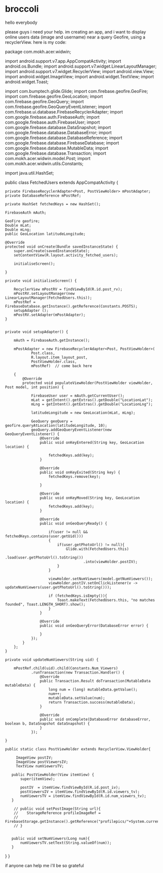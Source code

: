 # broccoli
hello everybody 

please guys i need your help. im creating an app, and i want to display online users data (image and username) near a query Geofire, 
using a recyclerView. here is my code:

package com.mokh.acer.widwin;

import android.support.v7.app.AppCompatActivity;
import android.os.Bundle;
import android.support.v7.widget.LinearLayoutManager;
import android.support.v7.widget.RecyclerView;
import android.view.View;
import android.widget.ImageView;
import android.widget.TextView;
import android.widget.Toast;

import com.bumptech.glide.Glide;
import com.firebase.geofire.GeoFire;
import com.firebase.geofire.GeoLocation;
import com.firebase.geofire.GeoQuery;
import com.firebase.geofire.GeoQueryEventListener;
import com.firebase.ui.database.FirebaseRecyclerAdapter;
import com.google.firebase.auth.FirebaseAuth;
import com.google.firebase.auth.FirebaseUser;
import com.google.firebase.database.DataSnapshot;
import com.google.firebase.database.DatabaseError;
import com.google.firebase.database.DatabaseReference;
import com.google.firebase.database.FirebaseDatabase;
import com.google.firebase.database.MutableData;
import com.google.firebase.database.Transaction;
import com.mokh.acer.widwin.model.Post;
import com.mokh.acer.widwin.utils.Constants;

import java.util.HashSet;


public class FetchedUsers extends AppCompatActivity {

    private FirebaseRecyclerAdapter<Post, PostViewHolder> mPostAdapter;
    private DatabaseReference mPostRef;

    private HashSet fetchedKeys = new HashSet();

    FirebaseAuth mAuth;

    GeoFire geofire;
    Double mLat;
    Double mLng;
    public GeoLocation latitudeLongitude;

    @Override
    protected void onCreate(Bundle savedInstanceState) {
        super.onCreate(savedInstanceState);
        setContentView(R.layout.activity_fetched_users);

        initialiseScreen();

    }

    private void initialiseScreen() {

        RecyclerView mPostRV = findViewById(R.id.post_rv);
        mPostRV.setLayoutManager(new LinearLayoutManager(FetchedUsers.this));
        mPostRef = FirebaseDatabase.getInstance().getReference(Constants.POSTS);
        setupAdapter ();
        mPostRV.setAdapter(mPostAdapter);
    }


    private void setupAdapter() {

        mAuth = FirebaseAuth.getInstance();

        mPostAdapter = new FirebaseRecyclerAdapter<Post, PostViewHolder>(
                Post.class,
                R.layout.item_layout_post,
                PostViewHolder.class,
                mPostRef)  // come back here

        {
            @Override
            protected void populateViewHolder(PostViewHolder viewHolder, Post model, int position) {

                FirebaseUser user = mAuth.getCurrentUser();
                mLat = getIntent().getExtras().getDouble("LocationLat");
                mLng = getIntent().getExtras().getDouble("LocationLng");

                latitudeLongitude = new GeoLocation(mLat, mLng);

                GeoQuery geoQuery = geofire.queryAtLocation(latitudeLongitude, 10);
                geoQuery.addGeoQueryEventListener(new GeoQueryEventListener() {
                    @Override
                    public void onKeyEntered(String key, GeoLocation location) {

                        fetchedKeys.add(key);
                    }

                    @Override
                    public void onKeyExited(String key) {
                        fetchedKeys.remove(key);

                    }

                    @Override
                    public void onKeyMoved(String key, GeoLocation location) {
                        fetchedKeys.add(key);
                    }

                    @Override
                    public void onGeoQueryReady() {

                        if(user != null && fetchedKeys.contains(user.getUid()))
                        {
                            if(user.getPhotoUrl() != null){
                                Glide.with(FetchedUsers.this)
                                        .load(user.getPhotoUrl().toString())
                                        .into(viewHolder.postIV);
                            }
                        }

                        viewHolder.setNumViewers(model.getNumViewers());
                        viewHolder.postIV.setOnClickListener(v -> updateNumViewers(user.getPhotoUrl().toString()));

                        if (fetchedKeys.isEmpty()){
                            Toast.makeText(FetchedUsers.this, "no matches founded", Toast.LENGTH_SHORT).show();
                        }
                    }

                    @Override
                    public void onGeoQueryError(DatabaseError error) {

                    }
                });
            }
        };
    }

    private void updateNumViewers(String uid) {

        mPostRef.child(uid).child(Constants.Num_Viewers)
                .runTransaction(new Transaction.Handler() {
                    @Override
                    public Transaction.Result doTransaction(MutableData mutableData) {
                        long num = (long) mutableData.getValue();
                        num++;
                        mutableData.setValue(num);
                        return Transaction.success(mutableData);
                    }

                    @Override
                    public void onComplete(DatabaseError databaseError, boolean b, DataSnapshot dataSnapshot) {
                    }
                });

    }

    public static class PostViewHolder extends RecyclerView.ViewHolder{

         ImageView postIV;
         ImageView postViewersIV;
         TextView numViewersTV;

       public PostViewHolder(View itemView) {
           super(itemView);

           postIV  = itemView.findViewById(R.id.post_iv);
           postViewersIV = itemView.findViewById(R.id.viewers_tv);
           numViewersTV = itemView.findViewById(R.id.num_viewers_tv);
       }

        // public void setPostImage(String url){
        //    StorageReference profileImageRef =
        //           FirebaseStorage.getInstance().getReference("profilepics/"+System.currentTimeMillis()+".jpg");
        // }


       public void setNumViewers(Long num){
           numViewersTV.setText(String.valueOf(num));
       }

   }
}

if anyone can help me i'll be so grateful

